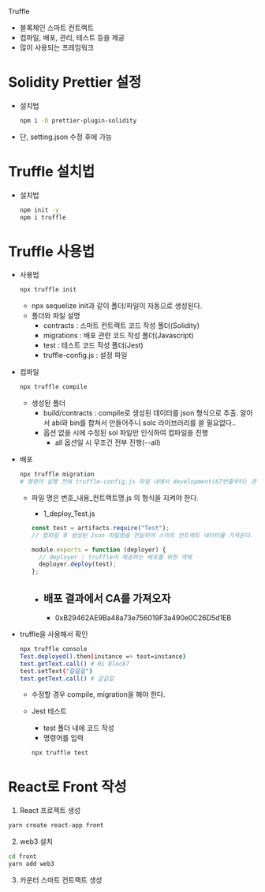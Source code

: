 Truffle

- 블록체인 스마트 컨트랙트
- 컴파일, 배포, 관리, 테스트 등을 제공
- 많이 사용되는 프레임워크

# Solidity Prettier 설정

- 설치법
  ```bash
  npm i -D prettier-plugin-solidity
  ```
- 단, setting.json 수정 후에 가능

# Truffle 설치법

- 설치법

  ```bash
  npm init -y
  npm i truffle
  ```

# Truffle 사용법

- 사용법

  ```bash
  npx truffle init
  ```

  - npx sequelize init과 같이 폴더/파일이 자동으로 생성된다.
  - 폴더와 파일 설명
    - contracts : 스마트 컨트랙트 코드 작성 폴더(Solidity)
    - migrations : 배포 관련 코드 작성 폴더(Javascript)
    - test : 테스트 코드 작성 폴더(Jest)
    - truffle-config.js : 설정 파일

- 컴파일

  ```bash
  npx truffle compile
  ```

  - 생성된 폴더
    - build/contracts : compile로 생성된 데이터를 json 형식으로 추출. 알아서 abi와 bin를 합쳐서 만들어주니 solc 라이브러리를 쓸 필요없다..
    - 옵션 없을 시에 수정된 sol 파일만 인식하여 컴파일을 진행
      - all 옵션일 시 무조건 전부 진행(--all)

- 배포

  ```bash
  npx truffle migration
  # 명령어 실행 전에 truffle-config.js 파일 내에서 development(67번줄부터) 관련 설정을 주석 해제해야 한다.
  ```

  - 파일 명은 번호\_내용\_컨트랙트명.js 의 형식을 지켜야 한다.

    - 1_deploy_Test.js

    ```js
    const test = artifacts.require("Test");
    // 컴파일 후 생성된 Json 파일명을 전달하여 스마트 컨트랙트 데이터를 가져온다.

    module.exports = function (deployer) {
      // deployer : truffle이 제공하는 배포를 위한 객체
      deployer.deploy(test);
    };
    ```

    - ## 배포 결과에서 CA를 가져오자
      - 0xB29462AE9Ba48a73e756019F3a490e0C26D5d1EB

- truffle을 사용해서 확인

  ```bash
  npx truffle console
  Test.deployed().then(instance => test=instance)
  test.getText.call() # Hi Block7
  test.setText("갈갈갈")
  test.getText.call() # 갈갈갈
  ```

  - 수정할 경우 compile, migration을 해야 한다.

  - Jest 테스트
    - test 폴더 내에 코드 작성
    - 명령어를 입력
    ```bash
    npx truffle test
    ```

# React로 Front 작성

1. React 프로젝트 생성

```bash
yarn create react-app front
```

2. web3 설치

```bash
cd front
yarn add web3
```

3. 카운터 스마트 컨트랙트 생성
